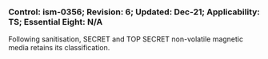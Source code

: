 ### Control: ism-0356; Revision: 6; Updated: Dec-21; Applicability: TS; Essential Eight: N/A
<p>Following sanitisation, SECRET and TOP SECRET non-volatile magnetic media retains its classification.</p>